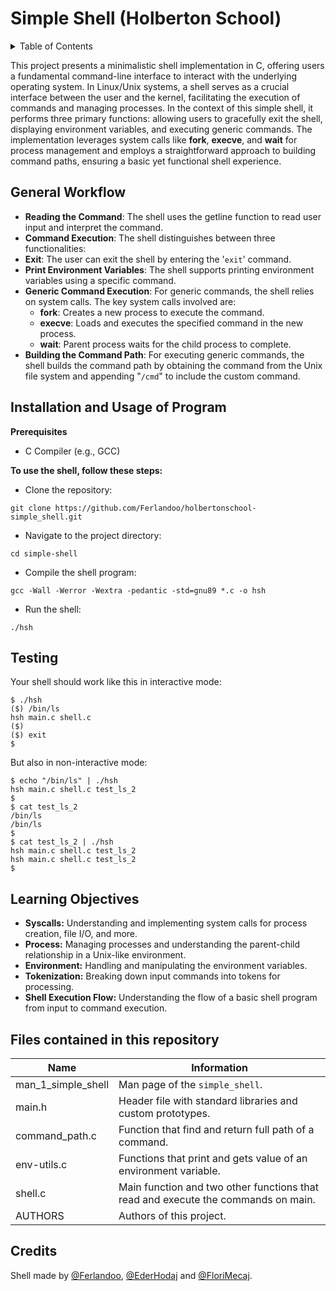 # Simple Shell (Holberton School) 

<details>
  <summary>Table of Contents</summary>
  <ol>
    <li><a href="#simple-shell-holberton-school">About Project</a></li>
    <li><a href="#general-workflow">General Workflow</a></li>
    <li><a href="#installation-and-usage-of-program">Installation and Usage of Program</a></li>
    <li><a href="#testing">Testing</a></li>
    <li><a href="#learning-objectives">Learning Objectives</a></li>
    <li><a href="#files-contained-in-this-repository">Files contained in this repository </a></li>
    <li><a href="#credits">Credits</a></li>
  </ol>
</details>

This project presents a minimalistic shell implementation in C, offering users a fundamental command-line interface to interact with the underlying operating system. In Linux/Unix systems, a shell serves as a crucial interface between the user and the kernel, facilitating the execution of commands and managing processes. In the context of this simple shell, it performs three primary functions: allowing users to gracefully exit the shell, displaying environment variables, and executing generic commands. The implementation leverages system calls like **fork**, **execve**, and **wait** for process management and employs a straightforward approach to building command paths, ensuring a basic yet functional shell experience.

## General Workflow
* **Reading the Command**: The shell uses the getline function to read user input and interpret the command.
* **Command Execution**: The shell distinguishes between three functionalities:
* **Exit**: The user can exit the shell by entering the '`exit`' command.
* **Print Environment Variables**: The shell supports printing environment variables using a specific command.
* **Generic Command Execution**: For generic commands, the shell relies on system calls. The key system calls involved are:
    * **fork**: Creates a new process to execute the command.
    * **execve**: Loads and executes the specified command in the new process.
    * **wait**: Parent process waits for the child process to complete.
* **Building the Command Path**: For executing generic commands, the shell builds the command path by obtaining the command from the Unix file system and appending "`/cmd`" to include the custom command.

## Installation and Usage of Program
**Prerequisites**
* C Compiler (e.g., GCC)

**To use the shell, follow these steps:**

* Clone the repository: 
```
git clone https://github.com/Ferlandoo/holbertonschool-simple_shell.git
```
* Navigate to the project directory: 
```
cd simple-shell
```
* Compile the shell program: 
```
gcc -Wall -Werror -Wextra -pedantic -std=gnu89 *.c -o hsh
```
* Run the shell: 
```
./hsh
```

## Testing

Your shell should work like this in interactive mode:
```
$ ./hsh
($) /bin/ls
hsh main.c shell.c
($)
($) exit
$
```
But also in non-interactive mode:
```
$ echo "/bin/ls" | ./hsh
hsh main.c shell.c test_ls_2
$
$ cat test_ls_2
/bin/ls
/bin/ls
$
$ cat test_ls_2 | ./hsh
hsh main.c shell.c test_ls_2
hsh main.c shell.c test_ls_2
$
```

## Learning Objectives

* **Syscalls:** Understanding and implementing system calls for process creation, file I/O, and more.
* **Process:** Managing processes and understanding the parent-child relationship in a Unix-like environment.
* **Environment:** Handling and manipulating the environment variables.
* **Tokenization:** Breaking down input commands into tokens for processing.
* **Shell Execution Flow:** Understanding the flow of a basic shell program from input to command execution.

## Files contained in this repository 

| Name  | Information |
| ------------- | ------------- |
| man_1_simple_shell | 	Man page of the `simple_shell`.  |
| main.h  | Header file with standard libraries and custom prototypes.  |
| command_path.c  | Function that find and return full path of a command.  |
| env-utils.c | Functions that print and gets value of an environment variable. |
| shell.c | Main function and two other functions that read and execute the commands on main.  |
| AUTHORS | Authors of this project. |

## Credits

Shell made by [@Ferlandoo](https://www.github.com/Ferlandoo), [@EderHodaj](https://github.com/EderHodaj) and [@FloriMecaj](https://github.com/FloriMecaj).
